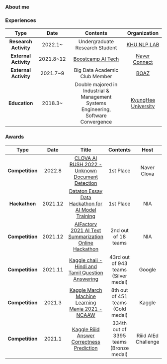 ### About me

### Experiences
|Type|Date|Contents|Organization|
|:---:|:---:|:---:|:---:|
|**Research Activity**|2022.1~|Undergraduate Research Student|[KHU NLP LAB](http://nlp.khu.ac.kr/)
|**External Activity**|2021.8~12|[Boostcamp AI Tech](https://boostcamp.connect.or.kr/)|[Naver Connect](https://www.connect.or.kr/)
|**External Activity**|2021.7~9|Big Data Academic Club Member|[BOAZ](https://blog.naver.com/boazbigdata)
|**Education**|2018.3~|Double majored in Industrial & Management Systems Engineering, Software Convergence|[KyungHee University](https://www.khu.ac.kr/kor/main/index.do)

### Awards
|Type|Date|Title|Contents|Host|
|:---:|:---:|:---:|:---:|:---:|
|**Competition**|2022.8|[CLOVA AI RUSH 2022 - Unknown Document Detection](https://campaign.naver.com/clova_airush/#none)|1st Place|Naver Clova|
|**Hackathon**|2021.12|[Dataton Essay Data Hackathon for AI Model Training](http://www.dataton.kr/sub.php?code=6&mode=view&no=19)|1st Place|NIA|
|**Competition**|2021.12|[AIFactory 2021 AI Text Summarization Online Hackathon](http://aifactory.space/competition/detail/1918)|2nd out of 18 teams|NIA|
|**Competition**|2021.11|[Kaggle chaii - Hindi and Tamil Question Answering](https://www.kaggle.com/c/chaii-hindi-and-tamil-question-answering/discussion/288419)|43rd out of 943 teams (Silver medal)|Google|
|**Competition**|2021.3|[Kaggle March Machine Learning Mania 2021 - NCAAW](https://www.kaggle.com/c/ncaaw-march-mania-2021)|8th out of 451 teams (Gold medal)|Kaggle|
|**Competition**|2021.1|[Kaggle Riiid Answer Correctness Prediction](https://www.kaggle.com/c/riiid-test-answer-prediction)|334th out of 3395 teams (Bronze medal)|Riiid AIEd Challenge|



<!--
**danny980521/danny980521** is a ✨ _special_ ✨ repository because its `README.md` (this file) appears on your GitHub profile.

Here are some ideas to get you started:

- 🔭 I’m currently working on ...
- 🌱 I’m currently learning ...
- 👯 I’m looking to collaborate on ...
- 🤔 I’m looking for help with ...
- 💬 Ask me about ...
- 📫 How to reach me: ...
- 😄 Pronouns: ...
- ⚡ Fun fact: ...
-->
